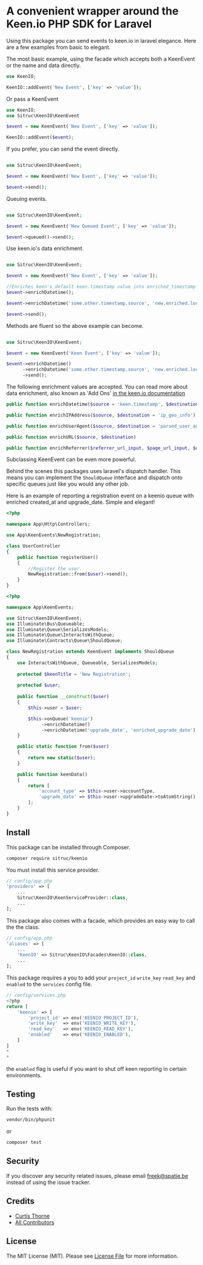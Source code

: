 # A convenient wrapper around the Keen.io PHP SDK for Laravel

Using this package you can send events to keen.io in laravel elegance. Here are a few examples from basic to elegant.

The most basic example, using the facade which accepts both a KeenEvent or the name and data directly.
```php
use KeenIO;

KeenIO::addEvent('New Event', ['key' => 'value']);
```

Or pass a KeenEvent
```php
use KeenIO;
use Sitruc\KeenIO\KeenEvent

$event = new KeenEvent('New Event', ['key' => 'value']);

KeenIO::addEvent($event);
```

If you prefer, you can send the event directly.
```php

use Sitruc\KeenIO\KeenEvent;

$event = new KeenEvent('New Event', ['key' => 'value']);

$event->send();

```


Queuing events.

```php

use Sitruc\KeenIO\KeenEvent;

$event = new KeenEvent('New Queued Event', ['key' => 'value']);

$event->queued()->send();
```

Use keen.io's data enrichment.

```php

use Sitruc\KeenIO\KeenEvent;

$event = new KeenEvent('New Event', ['key' => 'value']);

//Enriches keen's default keen.timestamp value into enriched_timestamp
$event->enrichDatetime();

$event->enrichDatetime('some.other.timestamp.source', 'new.enriched.location');

$event->send();
```

Methods are fluent so the above example can become.

```php

use Sitruc\KeenIO\KeenEvent;

$event = new KeenEvent('Keen Event', ['key' => 'value']);

$event->enrichDatetime()
      ->enrichDatetime('some.other.timestamp.source', 'new.enriched.location')
      ->send();
```

The following enrichment values are accepted.
You can read more about data enrichment, also known as 'Add Ons' [in the keen.io documentation](https://keen.io/docs/api/#ip-to-geo-parser)

```php
public function enrichDatetime($source = 'keen.timestamp', $destination = 'enriched_timestamp')

public function enrichIPAddress($source, $destination = 'ip_geo_info')

public function enrichUserAgent($source, $destination = 'parsed_user_agent')

public function enrichURL($source, $destination)

public function enrichReferrer($referrer_url_input, $page_url_input, $destination)
```

Subclassing KeenEvent can be even more powerful.

Behind the scenes this packages uses laravel's dispatch handler. This means you can implement the `ShouldQueue` interface and dispatch onto specific queues just like you would any other job.

Here is an example of reporting a registration event on a keenio queue with enriched created_at and upgrade_date.
Simple and elegant!

```php
<?php

namespace App\Http\Controllers;

use App\KeenEvents\NewRegistration;

class UserController
{
    public function registerUser()
    {
        //Register the user.
        NewRegistration::from($user)->send();
    }
}
```
```php
<?php

namespace App\KeenEvents;

use Sitruc\KeenIO\KeenEvent;
use Illuminate\Bus\Queueable;
use Illuminate\Queue\SerializesModels;
use Illuminate\Queue\InteractsWithQueue;
use Illuminate\Contracts\Queue\ShouldQueue;

class NewRegistration extends KeenEvent implements ShouldQueue
{
    use InteractsWithQueue, Queueable, SerializesModels;
    
    protected $keenTitle = 'New Registration';
    
    protected $user;
  
    public function __construct($user)
    {
        $this->user = $user;

        $this->onQueue('keenio')
             ->enrichDatetime()
             ->enrichDatetime('upgrade_date', 'enriched_upgrade_date');
    }

    public static function from($user)
    {
        return new static($user);
    }

    public function keenData()
    {
        return [
            'account_type' => $this->user->accountType,
            'upgrade_date' => $this->user->upgradeDate->toAtomString(),
        ];
    }
}
```

## Install
This package can be installed through Composer.

``` bash
composer require sitruc/keenio
```

You must install this service provider.

```php
// config/app.php
'providers' => [
    ...
    Sitruc\KeenIO\KeenServiceProvider::class,
    ...
];
```

This package also comes with a facade, which provides an easy way to call the the class.

```php
// config/app.php
'aliases' => [
    ...
    'KeenIO' => Sitruc\KeenIO\Facades\KeenIO::class,
    ...
];
```

This package requires a you to add your `project_id` `write_key` `read_key` and `enabled` to the `services` config file.
```php
// config/services.php
<?php
return [
    'keenio' => [
        'project_id' => env('KEENIO_PROJECT_ID'),
        'write_key'  => env('KEENIO_WRITE_KEY'),
        'read_key'   => env('KEENIO_READ_KEY'),
        'enabled'    => env('KEENIO_ENABLED'),
    ]
]
*
*
```

the `enabled` flag is useful if you want to shut off keen reporting in certain environments.

## Testing

Run the tests with:

``` bash
vendor/bin/phpunit
```
or
```bash
composer test
```

## Security

If you discover any security related issues, please email freek@spatie.be instead of using the issue tracker.

## Credits

- [Curtis Thorne](https://github.com/cthorne91)
- [All Contributors](../../contributors)

## License

The MIT License (MIT). Please see [License File](LICENSE.md) for more information.
